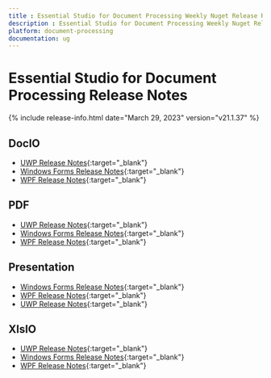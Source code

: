 ```yaml
---
title : Essential Studio for Document Processing Weekly Nuget Release Release Notes  
description : Essential Studio for Document Processing Weekly Nuget Release Release Notes  
platform: document-processing
documentation: ug
---
```


# Essential Studio for Document Processing  Release Notes  

{% include release-info.html date="March 29, 2023" version="v21.1.37" %} 

## DocIO

* [UWP Release Notes](/uwp/release-notes/v21.1.37#docio){:target="_blank"}
* [Windows Forms Release Notes](/windowsforms/release-notes/v21.1.37#docio){:target="_blank"}
* [WPF Release Notes](/wpf/release-notes/v21.1.37#docio){:target="_blank"}


## PDF

* [UWP Release Notes](/uwp/release-notes/v21.1.37#pdf){:target="_blank"}
* [Windows Forms Release Notes](/windowsforms/release-notes/v21.1.37#pdf){:target="_blank"}
* [WPF Release Notes](/wpf/release-notes/v21.1.37#pdf){:target="_blank"}


## Presentation

* [Windows Forms Release Notes](/windowsforms/release-notes/v21.1.37#presentation){:target="_blank"}
* [WPF Release Notes](/wpf/release-notes/v21.1.37#presentation){:target="_blank"}
* [UWP Release Notes](/uwp/release-notes/v21.1.37#presentation){:target="_blank"}


## XlsIO

* [UWP Release Notes](/uwp/release-notes/v21.1.37#xlsio){:target="_blank"}
* [Windows Forms Release Notes](/windowsforms/release-notes/v21.1.37#xlsio){:target="_blank"}
* [WPF Release Notes](/wpf/release-notes/v21.1.37#xlsio){:target="_blank"}